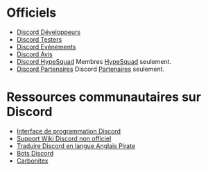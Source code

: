 <!-- TITLE: Ressources Discord -->
<!-- SUBTITLE: Ci-dessous se trouve une liste de ressources utiles pour Discord -->

# Officiels
* [Discord Développeurs](http://discord.gg/discord-developers)
* [Discord Testers](http://discord.gg/discord-testers)
* [Discord Evénements](http://discord.gg/events)
* [Discord Avis](https://discord.gg/discord-feedback)
* [Discord HypeSquad](https://discordapp.com/hypesquad) Membres [HypeSquad](https://discord.wiki/hypesquad) seulement.
* [Discord Partenaires](https://discordapp.com/partners) Discord [Partenaires](https://discord.wiki/partner) seulement.


# Ressources communautaires sur Discord
* [Interface de programmation Discord](http://discord.gg/discord-api)
* [Support Wiki Discord non officiel](https://discordapp.com/invite/ZRJ9Ghh)
* [Traduire Discord en langue Anglais Pirate](https://discordapp.com/invite/N2SEsmn)
* [Bots Discord](https://discordapp.com/invite/0cDvIgU2voWn4BaD)
* [Carbonitex](https://carbonitex.net/)